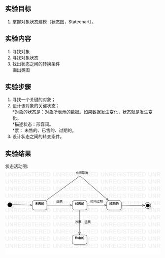 ## 实验目标
1. 掌握对象状态建模（状态图，Statechart）。  
## 实验内容
1. 寻找对象  
2. 寻找对象状态  
3. 找出状态之间的转换条件  
画出类图
## 实验步骤
1. 寻找一个关键的对象；  
2. 设计该对象的关键状态；  
    *对象的状态是：对象所表示的数据。如果数据发生变化，状态就是发生变化。  
    *描述状态：形容词。  
    *票： 未售的、已售的、过期的。  
3. 设计状态之间的转变条件。
## 实验结果
状态活动图:  
![lab7](./lab7.jpg) 
  
